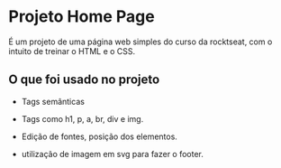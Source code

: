 
# Projeto Home Page

É um projeto de uma página web simples do curso da rocktseat, com o intuito de treinar
 o HTML e o CSS.


## O que foi usado no projeto

- Tags semânticas

- Tags como h1, p, a, br, div e img.

- Edição de fontes, posição dos elementos.

- utilização de imagem em svg para fazer o footer.
